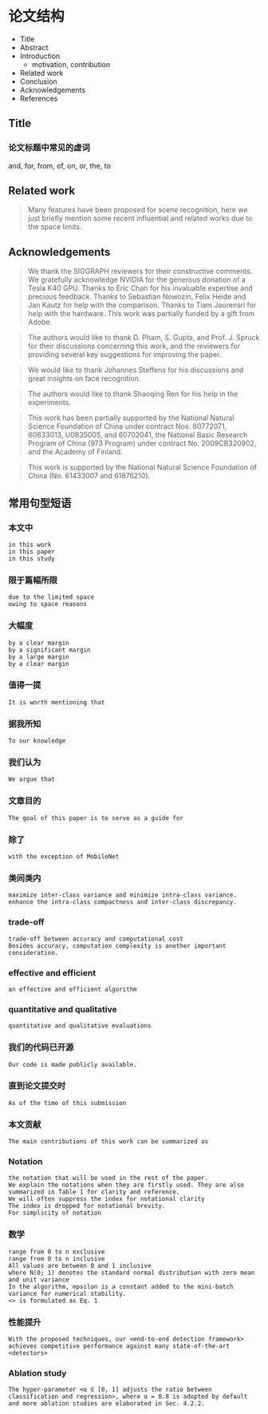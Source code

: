 # 论文结构
- Title
- Abstract
- Introduction
    - motivation, contribution
- Related work
- Conclusion
- Acknowledgements
- References


## Title 

### 论文标题中常见的虚词
and, for, from, of, on, or, the, to


## Related work
> Many features have been proposed for scene recognition, here we just briefly mention some recent influential and related works due to the space limits.

## Acknowledgements
> We thank the SIGGRAPH reviewers for their constructive comments. We gratefully acknowledge NVIDIA for the generous donation of a Tesla K40 GPU. Thanks to Eric Chan for his invaluable expertise and precious feedback. Thanks to Sebastian Nowozin, Felix Heide and Jan Kautz for help with the comparison. Thanks to Tiam Jaorensri for help with the hardware. This work was partially funded by a gift from Adobe.

> The authors would like to thank D. Pham, S. Gupta, and Prof. J. Spruck for their discussions concerning this work, and the reviewers for providing several key suggestions for improving the paper.

> We would like to thank Johannes Steffens for his discussions and great insights on face recognition.

> The authors would like to thank Shaoqing Ren for his help in the experiments.

> This work has been partially supported by the National Natural Science Foundation of China under contract Nos. 60772071, 60833013, U0835005, and 60702041, the National Basic Research Program of China (973 Program) under contract No. 2009CB320902, and the Academy of Finland.

> This work is supported by the National Natural Science Foundation of China (No. 61433007 and 61876210).

## 常用句型短语

### 本文中
    in this work
    in this paper
    in this study


### 限于篇幅所限
    due to the limited space
    owing to space reasons


### 大幅度
    by a clear margin
    by a significant margin
    by a large margin
    by a clear margin

### 值得一提
    It is worth mentioning that

### 据我所知
    To our knowledge

### 我们认为
    We argue that

### 文章目的
    The goal of this paper is to serve as a guide for

### 除了
    with the exception of MobileNet

### 类间类内
    maximize inter-class variance and minimize intra-class variance.
    enhance the intra-class compactness and inter-class discrepancy.

### trade-off
    trade-off between accuracy and computational cost
    Besides accuracy, computation complexity is another important consideration.

### effective and efficient
    an effective and efficient algorithm

### quantitative and qualitative
    quantitative and qualitative evaluations

### 我们的代码已开源
    Our code is made publicly available.

### 直到论文提交时
    As of the time of this submission

### 本文贡献
    The main contributions of this work can be summarized as

### Notation
    the notation that will be used in the rest of the paper.
    We explain the notations when they are firstly used. They are also summarized in Table 1 for clarity and reference.
    We will often suppress the index for notational clarity
    The index is dropped for notational brevity.
    For simplicity of notation

### 数学
    range from 0 to n exclusive
    range from 0 to n inclusive
    All values are between 0 and 1 inclusive
    where N(0; 1) denotes the standard normal distribution with zero mean and unit variance
    In the algorithm, epsilon is a constant added to the mini-batch variance for numerical stability.
    <> is formulated as Eq. 1


### 性能提升
    With the proposed techniques, our <end-to-end detection framework> achieves competitive performance against many state-of-the-art <detectors>


### Ablation study
    The hyper-parameter <α ∈ [0, 1] adjusts the ratio between classification and regression>, where α = 0.8 is adopted by default and more ablation studies are elaborated in Sec. 4.2.2.
    
    

